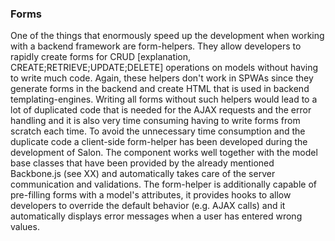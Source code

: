 ### Forms
One of the things that enormously speed up the development when working with a backend framework are form-helpers. They allow developers to rapidly create forms for CRUD [explanation, CREATE;RETRIEVE;UPDATE;DELETE] operations on models without having to write much code. Again, these helpers don't work in SPWAs since they generate forms in the backend and create HTML that is used in backend templating-engines.
Writing all forms without such helpers would lead to a lot of duplicated code that is needed for the AJAX requests and the error handling and it is also very time consuming having to write forms from scratch each time. To avoid the unnecessary time consumption and the duplicate code a client-side form-helper has been developed during the development of Salon. The component works well together with the model base classes that have been provided by the already mentioned Backbone.js (see XX) and automatically takes care of the server communication and validations. The form-helper is additionally capable of pre-filling forms with a model's attributes, it provides hooks to allow developers to override the default behavior (e.g. AJAX calls) and it automatically displays error messages when a user has entered wrong values.